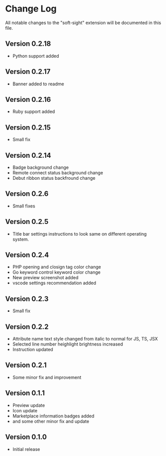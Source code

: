 # Change Log

All notable changes to the "soft-sight" extension will be documented in this file.

## Version 0.2.18
- Python support added

## Version 0.2.17
- Banner added to readme

## Version 0.2.16
- Ruby support added

## Version 0.2.15
- Small fix

## Version 0.2.14
- Badge background change
- Remote connect status background change
- Debut ribbon status backfround change

## Version 0.2.6
- Small fixes

## Version 0.2.5
- Title bar settings instructions to look same on different operating system.

## Version 0.2.4
- PHP opening and closign tag color change
- Go keyword control keyword color change
- New preview screenshot added
- vscode settings recommendation added

## Version 0.2.3
- Small fix

## Version 0.2.2
- Attribute name text style changed from italic to normal for JS, TS, JSX 
- Selected line number heighlight brightness increased
- Instruction updated

## Version 0.2.1
- Some minor fix and improvement

## Version 0.1.1
- Preview update
- Icon update
- Marketplace information badges added
- and some other minor fix and update

## Version 0.1.0
- Initial release
